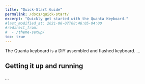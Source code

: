 ```yaml
---
title: "Quick-Start Guide"
permalink: /docs/quick-start/
excerpt: "Quickly get started with the Quanta Keyboard."
#last_modified_at: 2021-06-07T08:48:05-04:00
#redirect_from:
#  - /theme-setup/
toc: true
---
```


The Quanta keyboard is a DIY assembled and flashed keyboard.
...

## Getting it up and running

...
